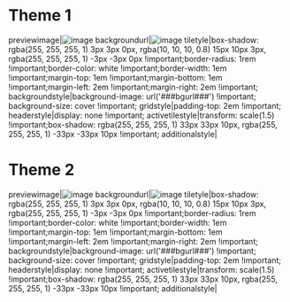 # Theme 1
previewimage|![image](https://wallpaperaccess.com/full/537159.jpg)
backgroundurl|![image](https://wallpaperaccess.com/full/537159.jpg)
tiletyle|box-shadow: rgba(255, 255, 255, 1) 3px 3px 0px, rgba(10, 10, 10, 0.8) 15px 10px 3px, rgba(255, 255, 255, 1) -3px -3px 0px !important;border-radius: 1rem !important;border-color: white !important;border-width: 1em !important;margin-top: 1em !important;margin-bottom: 1em !important;margin-left: 2em !important;margin-right: 2em !important;
backgroundstyle|background-image: url('###bgurl###') !important; background-size: cover !important;
gridstyle|padding-top: 2em !important;
headerstyle|display: none !important;
activetilestyle|transform: scale(1.5) !important;box-shadow: rgba(255, 255, 255, 1) 33px 33px 10px, rgba(255, 255, 255, 1) -33px -33px 10px !important;
additionalstyle|

# Theme 2
previewimage|![image](https://wallpaperaccess.com/full/537159.jpg)
backgroundurl|![image](https://wallpaperaccess.com/full/537159.jpg)
tiletyle|box-shadow: rgba(255, 255, 255, 1) 3px 3px 0px, rgba(10, 10, 10, 0.8) 15px 10px 3px, rgba(255, 255, 255, 1) -3px -3px 0px !important;border-radius: 1rem !important;border-color: white !important;border-width: 1em !important;margin-top: 1em !important;margin-bottom: 1em !important;margin-left: 2em !important;margin-right: 2em !important;
backgroundstyle|background-image: url('###bgurl###') !important; background-size: cover !important;
gridstyle|padding-top: 2em !important;
headerstyle|display: none !important;
activetilestyle|transform: scale(1.5) !important;box-shadow: rgba(255, 255, 255, 1) 33px 33px 10px, rgba(255, 255, 255, 1) -33px -33px 10px !important;
additionalstyle|
